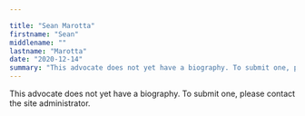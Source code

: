 ```yaml
---

title: "Sean Marotta"
firstname: "Sean"
middlename: ""
lastname: "Marotta"
date: "2020-12-14"
summary: "This advocate does not yet have a biography. To submit one, please contact the site administrator."
---
```

This advocate does not yet have a biography. To submit one, please contact the site administrator.

